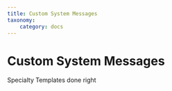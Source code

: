 ```yaml
---
title: Custom System Messages
taxonomy:
    category: docs
---
```


# Custom System Messages

Specialty Templates done right
